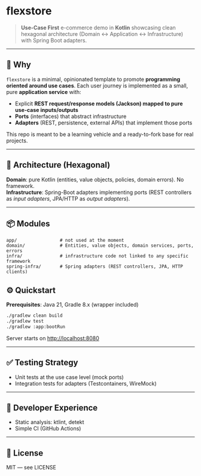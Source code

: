 # flexstore

> **Use-Case First** e-commerce demo in **Kotlin** showcasing clean hexagonal architecture (Domain ↔ Application ↔ Infrastructure) with Spring Boot adapters.

---

## 🚀 Why

`flexstore` is a minimal, opinionated template to promote **programming oriented around use cases**. Each user journey is implemented as a small, pure **application service** with:

- Explicit **REST request/response models (Jackson) mapped to pure use-case inputs/outputs**
- **Ports** (interfaces) that abstract infrastructure
- **Adapters** (REST, persistence, external APIs) that implement those ports

This repo is meant to be a learning vehicle and a ready-to-fork base for real projects.

---

## 🧱 Architecture (Hexagonal)

**Domain**: pure Kotlin (entities, value objects, policies, domain errors). No framework.\
**Infrastructure**: Spring-Boot adapters implementing ports (REST controllers as *input adapters*, JPA/HTTP as *output adapters*).

---

## 📦 Modules

```
app/                # not used at the moment
domain/             # Entities, value objects, domain services, ports, errors
infra/              # infrastructure code not linked to any specific framework
spring-infra/       # Spring adapters (REST controllers, JPA, HTTP clients)
```


## ⚙️ Quickstart

**Prerequisites**: Java 21, Gradle 8.x (wrapper included)

```bash
./gradlew clean build
./gradlew test
./gradlew :app:bootRun
```

Server starts on [http://localhost:8080](http://localhost:8080)

---

## ✅ Testing Strategy

- Unit tests at the use case level (mock ports)
- Integration tests for adapters (Testcontainers, WireMock)

---

## 🧪 Developer Experience

- Static analysis: ktlint, detekt
- Simple CI (GitHub Actions)

---

## 📄 License

MIT — see LICENSE

